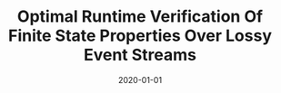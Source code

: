 ---
title: "Optimal Runtime Verification Of Finite State Properties Over Lossy Event Streams"
date: 2020-01-01
venue: ""
paperurl: 
authors: "Peeyush Kushwaha, Rahul Purandare and Matthew B Dwyer"
awards: ""
---